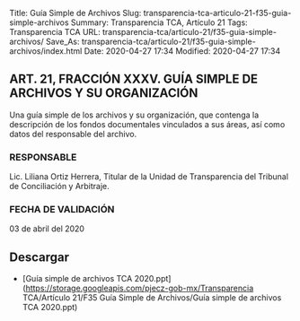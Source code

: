 Title: Guía Simple de Archivos
Slug: transparencia-tca-articulo-21-f35-guia-simple-archivos
Summary: Transparencia TCA, Artículo 21
Tags: Transparencia TCA
URL: transparencia-tca/articulo-21/f35-guia-simple-archivos/
Save_As: transparencia-tca/articulo-21/f35-guia-simple-archivos/index.html
Date: 2020-04-27 17:34
Modified: 2020-04-27 17:34


## ART. 21, FRACCIÓN XXXV. GUÍA SIMPLE DE ARCHIVOS Y SU ORGANIZACIÓN

Una guía simple de los archivos y su organización, que contenga la descripción de los fondos documentales vinculados a sus áreas, así como datos del responsable del archivo.


### RESPONSABLE

Lic. Liliana Ortiz Herrera, Titular de la Unidad de Transparencia del Tribunal de Conciliación y Arbitraje.


### FECHA DE VALIDACIÓN

03 de abril del 2020



## Descargar


* [Guía simple de archivos TCA 2020.ppt](https://storage.googleapis.com/pjecz-gob-mx/Transparencia TCA/Artículo 21/F35 Guía Simple de Archivos/Guía simple de archivos TCA 2020.ppt)


